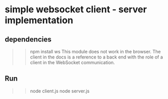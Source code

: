 # simple websocket client - server implementation
## dependencies
>> npm install ws
This module does not work in the browser. The client in the docs is a reference to a back end with the role of a client in the WebSocket communication.
## Run
>> node client.js
>> node server.js